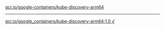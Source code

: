 [gcr.io/google-containers/kube-discovery-arm64](https://hub.docker.com/r/anjia0532/kube-discovery-arm64/tags/) 

----
[gcr.io/google_containers/kube-discovery-arm64:1.0 √](https://hub.docker.com/r/anjia0532/kube-discovery-arm64/tags/)

